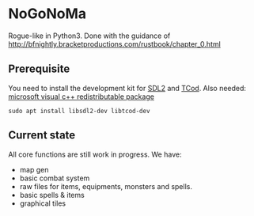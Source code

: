 # NoGoNoMa
Rogue-like in Python3.
Done with the guidance of http://bfnightly.bracketproductions.com/rustbook/chapter_0.html


## Prerequisite
You need to install the development kit for [SDL2](https://www.libsdl.org/) and
[TCod](https://github.com/libtcod/libtcod).
Also needed: [microsoft visual c++ redistributable package](https://www.microsoft.com/fr-fr/download/details.aspx?id=48145)

```
sudo apt install libsdl2-dev libtcod-dev
```

## Current state
All core functions are still work in progress.
We have:
- map gen
- basic combat system
- raw files for items, equipments, monsters and spells.
- basic spells & items
- graphical tiles
